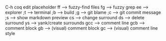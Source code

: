 
C-h coq edit placeholder
ff --> fuzzy-find files
fg --> fuzzy grep
ee --> explorer
;t --> terminal
;b --> build
;g --> git blame
;c --> git commit message
;s --> show markdown preview
cs --> change surround
ds --> delete surround
ys --> yank/create surrounds
gcc --> comment line
gcb --> comment block
gb --> (visual) comment block
gc --> (visual) comment line style
